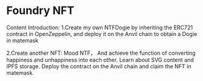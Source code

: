 # Foundry NFT

Content Introduction:
1.Create my own NTFDogie by inheriting the ERC721 contract in OpenZeppelin, and deploy it on the Anvil chain to obtain a Dogie in matemask

2.Create another NFT: Mood NTF， And achieve the function of converting happiness and unhappiness into each other. Learn about SVG content and IPFS storage. Deploy the contract on the Anvil chain and claim the NFT in matemask.